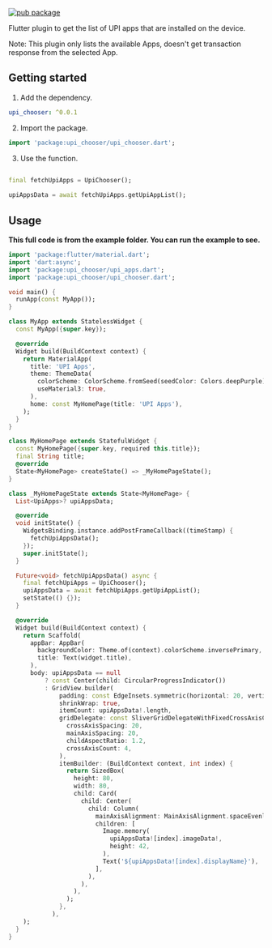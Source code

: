 [![pub package](https://img.shields.io/badge/pub-0.0.1-blue.svg)](https://pub.dev/packages/upi_chooser)

Flutter plugin to get the list of UPI apps that are installed on the device.

Note: This plugin only lists the available Apps, doesn't get transaction response from the selected App. 

## Getting started

1. Add the dependency.

```yml
upi_chooser: ^0.0.1
```

2. Import the package.

```Dart
import 'package:upi_chooser/upi_chooser.dart';
```

3. Use the function.

```Dart
 
final fetchUpiApps = UpiChooser();

upiAppsData = await fetchUpiApps.getUpiAppList();

```

## Usage

**This full code is from the example folder. You can run the example to see.**

```dart
import 'package:flutter/material.dart';
import 'dart:async';
import 'package:upi_chooser/upi_apps.dart';
import 'package:upi_chooser/upi_chooser.dart';

void main() {
  runApp(const MyApp());
}

class MyApp extends StatelessWidget {
  const MyApp({super.key});

  @override
  Widget build(BuildContext context) {
    return MaterialApp(
      title: 'UPI Apps',
      theme: ThemeData(
        colorScheme: ColorScheme.fromSeed(seedColor: Colors.deepPurple),
        useMaterial3: true,
      ),
      home: const MyHomePage(title: 'UPI Apps'),
    );
  }
}

class MyHomePage extends StatefulWidget {
  const MyHomePage({super.key, required this.title});
  final String title;
  @override
  State<MyHomePage> createState() => _MyHomePageState();
}

class _MyHomePageState extends State<MyHomePage> {
  List<UpiApps>? upiAppsData;

  @override
  void initState() {
    WidgetsBinding.instance.addPostFrameCallback((timeStamp) {
      fetchUpiAppsData();
    });
    super.initState();
  }

  Future<void> fetchUpiAppsData() async {
    final fetchUpiApps = UpiChooser();
    upiAppsData = await fetchUpiApps.getUpiAppList();
    setState(() {});
  }

  @override
  Widget build(BuildContext context) {
    return Scaffold(
      appBar: AppBar(
        backgroundColor: Theme.of(context).colorScheme.inversePrimary,
        title: Text(widget.title),
      ),
      body: upiAppsData == null
          ? const Center(child: CircularProgressIndicator())
          : GridView.builder(
              padding: const EdgeInsets.symmetric(horizontal: 20, vertical: 20),
              shrinkWrap: true,
              itemCount: upiAppsData!.length,
              gridDelegate: const SliverGridDelegateWithFixedCrossAxisCount(
                crossAxisSpacing: 20,
                mainAxisSpacing: 20,
                childAspectRatio: 1.2,
                crossAxisCount: 4,
              ),
              itemBuilder: (BuildContext context, int index) {
                return SizedBox(
                  height: 80,
                  width: 80,                  
                  child: Card(
                    child: Center(
                      child: Column(
                        mainAxisAlignment: MainAxisAlignment.spaceEvenly,
                        children: [
                          Image.memory(
                            upiAppsData![index].imageData!,
                            height: 42,
                          ),
                          Text('${upiAppsData![index].displayName}'),
                        ],
                      ),
                    ),
                  ),
                );
              },
            ),
    );
  }
}
```